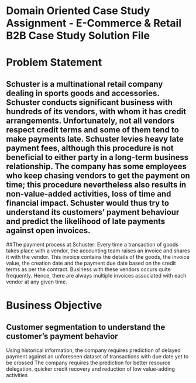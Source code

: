 # Domain Oriented Case Study Assignment - E-Commerce & Retail B2B Case Study Solution File
# Problem Statement

## Schuster is a multinational retail company dealing in sports goods and accessories. Schuster conducts significant business with hundreds of its vendors, with whom it has credit arrangements. Unfortunately, not all vendors respect credit terms and some of them tend to make payments late. Schuster levies heavy late payment fees, although this procedure is not beneficial to either party in a long-term business relationship. The company has some employees who keep chasing vendors to get the payment on time; this procedure nevertheless also results in non-value-added activities, loss of time and financial impact. Schuster would thus try to understand its customers’ payment behaviour and predict the likelihood of late payments against open invoices.

##The payment process at Schuster:
Every time a transaction of goods takes place with a vendor, the accounting team raises an invoice and shares it with the vendor. This invoice contains the details of the goods, the invoice value, the creation date and the payment due date based on the credit terms as per the contract. Business with these vendors occurs quite frequently. Hence, there are always multiple invoices associated with each vendor at any given time.

# Business Objective

## Customer segmentation to understand the customer’s payment behavior
Using historical information, the company requires prediction of delayed payment against an unforeseen dataset of transactions with due date yet to be crossed
The company requires the prediction for better resource delegation, quicker credit recovery and reduction of low value-adding activities

